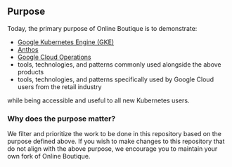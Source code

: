 ## Purpose

Today, the primary purpose of Online Boutique is to demonstrate:

* [Google Kubernetes Engine (GKE)](https://cloud.google.com/kubernetes-engine)
* [Anthos](https://cloud.google.com/anthos)
* [Google Cloud Operations](https://cloud.google.com/products/operations)
* tools, technologies, and patterns commonly used alongside the above products
* tools, technologies, and patterns specifically used by Google Cloud users from the retail industry

while being accessible and useful to all new Kubernetes users.

### Why does the purpose matter?

We filter and prioritize the work to be done in this repository based on the purpose defined above.
If you wish to make changes to this repository that do not align with the above purpose, we encourage you to maintain your own fork of Online Boutique.
